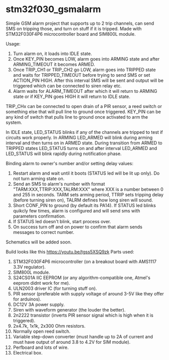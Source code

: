 # stm32f030_gsmalarm

Simple GSM alarm project that supports up to 2 trip channels, can send SMS on tripping those, and turn on stuff if it is tripped.
Made with STM32F030F4P6 microcontroller board and SIM800L module.

Usage:
1. Turn alarm on, it loads into IDLE state.
2. Once KEY_PIN becomes LOW, alarm goes into ARMING state and after ARMING_TIMEOUT it becomes ARMED.
3. Once TRIP_CH1 or TRIP_CH2 go LOW, alarm goes into TRIPPED state and waits for TRIPPED_TIMEOUT before trying to send SMS or set ACTION_PIN HIGH. After this interval SMS will be sent and output will be triggered which can be connected to siren relay etc.
4. Alarm waits for ALARM_TIMEOUT after which it will return to ARMING state or if KEY_PIN goes HIGH it will return to IDLE state.

TRIP_CHx can be connected to open drain of a PIR sensor, a reed switch or something else that will pull line to ground once triggered.
KEY_PIN can be any kind of switch that pulls line to ground once activated to arm the system.

In IDLE state, LED_STATUS blinks if any of the channels are tripped to test if circuits work properly. In ARMING LED_ARMED will blink during arming interval and then turns on in ARMED state. During transition from ARMED to TRIPPED states LED_STATUS turns on and after interval LED_ARMED and LED_STATUS will blink rapidly during notification phase.

Binding alarm to owner's number and/or setting delay values:
1. Restart alarm and wait until it boots (STATUS led will be lit up only). Do not turn arming state on.
2. Send an SMS to alarm's number with format "TARM:XXX,TTRIP:XXX,TALRM:XXX" where XXX is a number between 0 and 255 in seconds. TARM sets arming period, TTRIP sets tripping delay (before turning siren on), TALRM defines how long siren will sound.
3. Short CONF_PIN to ground (by default its PA14). If STATUS led blinks quikcly few times, alarm is configured and will send sms with parameters confirmation.
4. If STATUS led doesn't blink, start process over.
5. On success turn off and on power to confirm that alarm sends messages to correct number.

Schematics will be added soon.

Build looks like this https://youtu.be/tgss5XSQ9zk
Parts used: 
1. STM32F030F4P6 microcontroller (on a breakout board with AMS1117 3.3V regulator).
2. SIM800L module.
3. S24CS01A IIC EEPROM (or any algorithm-compatible one, Atmel's eeprom didnt work for me).
4. ULN2003 driver IC (for turning stuff on).
5. PIR sensor (preferable with supply voltage of around 3-5V like they offer for arduinos).
6. DC12V 3A power supply.
7. Siren with waveform generator (the louder the better).
8. 2n2222 transistor (inverts PIR sensor signal which is high when it is triggered).
9. 2x4.7k, 1x1k, 2x300 Ohm resistors.
10. Normally open reed switch.
10. Variable step-down converter (must handle up to 2A of current and must have output of around 3.8 to 4.2V for SIM module).
11. Perfboard and lots of wire.
12. Electrical box.

